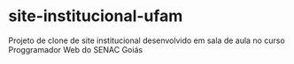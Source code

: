 # site-institucional-ufam
Projeto de clone de site institucional desenvolvido em sala de aula no curso Proggramador Web do SENAC Goiás
